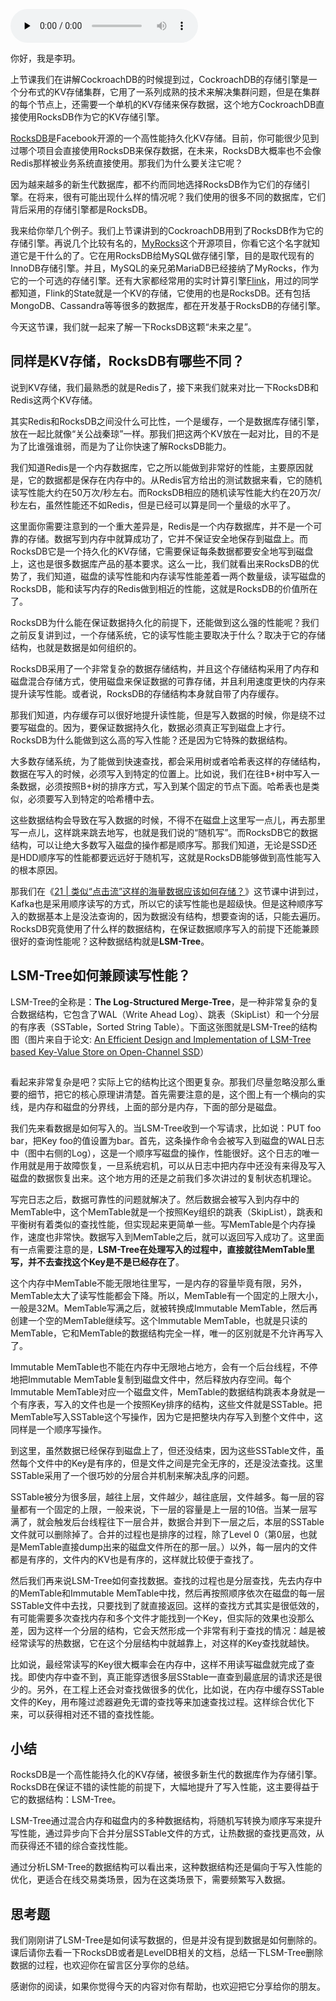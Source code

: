 <audio id="audio" title="24 | RocksDB：不丢数据的高性能KV存储" controls="" preload="none"><source id="mp3" src="https://static001.geekbang.org/resource/audio/5a/21/5a5315e1a88d43a49d589c55f334a121.mp3"></audio>

你好，我是李玥。

上节课我们在讲解CockroachDB的时候提到过，CockroachDB的存储引擎是一个分布式的KV存储集群，它用了一系列成熟的技术来解决集群问题，但是在集群的每个节点上，还需要一个单机的KV存储来保存数据，这个地方CockroachDB直接使用RocksDB作为它的KV存储引擎。

[RocksDB](https://github.com/facebook/rocksdb)是Facebook开源的一个高性能持久化KV存储。目前，你可能很少见到过哪个项目会直接使用RocksDB来保存数据，在未来，RocksDB大概率也不会像Redis那样被业务系统直接使用。那我们为什么要关注它呢？

因为越来越多的新生代数据库，都不约而同地选择RocksDB作为它们的存储引擎。在将来，很有可能出现什么样的情况呢？我们使用的很多不同的数据库，它们背后采用的存储引擎都是RocksDB。

我来给你举几个例子。我们上节课讲到的CockroachDB用到了RocksDB作为它的存储引擎。再说几个比较有名的，[MyRocks](http://myrocks.io/)这个开源项目，你看它这个名字就知道它是干什么的了。它在用RocksDB给MySQL做存储引擎，目的是取代现有的InnoDB存储引擎。并且，MySQL的亲兄弟MariaDB已经接纳了MyRocks，作为它的一个可选的存储引擎。还有大家都经常用的实时计算引擎[Flink](https://flink.apache.org/)，用过的同学都知道，Flink的State就是一个KV的存储，它使用的也是RocksDB。还有包括MongoDB、Cassandra等等很多的数据库，都在开发基于RocksDB的存储引擎。

今天这节课，我们就一起来了解一下RocksDB这颗“未来之星”。

## 同样是KV存储，RocksDB有哪些不同？

说到KV存储，我们最熟悉的就是Redis了，接下来我们就来对比一下RocksDB和Redis这两个KV存储。

其实Redis和RocksDB之间没什么可比性，一个是缓存，一个是数据库存储引擎，放在一起比就像“关公战秦琼”一样。那我们把这两个KV放在一起对比，目的不是为了比谁强谁弱，而是为了让你快速了解RocksDB能力。

我们知道Redis是一个内存数据库，它之所以能做到非常好的性能，主要原因就是，它的数据都是保存在内存中的。从Redis官方给出的测试数据来看，它的随机读写性能大约在50万次/秒左右。而RocksDB相应的随机读写性能大约在20万次/秒左右，虽然性能还不如Redis，但是已经可以算是同一个量级的水平了。

这里面你需要注意到的一个重大差异是，Redis是一个内存数据库，并不是一个可靠的存储。数据写到内存中就算成功了，它并不保证安全地保存到磁盘上。而RocksDB它是一个持久化的KV存储，它需要保证每条数据都要安全地写到磁盘上，这也是很多数据库产品的基本要求。这么一比，我们就看出来RocksDB的优势了，我们知道，磁盘的读写性能和内存读写性能差着一两个数量级，读写磁盘的RocksDB，能和读写内存的Redis做到相近的性能，这就是RocksDB的价值所在了。

RocksDB为什么能在保证数据持久化的前提下，还能做到这么强的性能呢？我们之前反复讲到过，一个存储系统，它的读写性能主要取决于什么？取决于它的存储结构，也就是数据是如何组织的。

RocksDB采用了一个非常复杂的数据存储结构，并且这个存储结构采用了内存和磁盘混合存储方式，使用磁盘来保证数据的可靠存储，并且利用速度更快的内存来提升读写性能。或者说，RocksDB的存储结构本身就自带了内存缓存。

那我们知道，内存缓存可以很好地提升读性能，但是写入数据的时候，你是绕不过要写磁盘的。因为，要保证数据持久化，数据必须真正写到磁盘上才行。RocksDB为什么能做到这么高的写入性能？还是因为它特殊的数据结构。

大多数存储系统，为了能做到快速查找，都会采用树或者哈希表这样的存储结构，数据在写入的时候，必须写入到特定的位置上。比如说，我们在往B+树中写入一条数据，必须按照B+树的排序方式，写入到某个固定的节点下面。哈希表也是类似，必须要写入到特定的哈希槽中去。

这些数据结构会导致在写入数据的时候，不得不在磁盘上这里写一点儿，再去那里写一点儿，这样跳来跳去地写，也就是我们说的“随机写”。而RocksDB它的数据结构，可以让绝大多数写入磁盘的操作都是顺序写。那我们知道，无论是SSD还是HDD顺序写的性能都要远远好于随机写，这就是RocksDB能够做到高性能写入的根本原因。

那我们在《[21 | 类似“点击流”这样的海量数据应该如何存储？](https://time.geekbang.org/column/article/224162)》这节课中讲到过，Kafka也是采用顺序读写的方式，所以它的读写性能也是超级快。但是这种顺序写入的数据基本上是没法查询的，因为数据没有结构，想要查询的话，只能去遍历。RocksDB究竟使用了什么样的数据结构，在保证数据顺序写入的前提下还能兼顾很好的查询性能呢？这种数据结构就是**LSM-Tree**。

## LSM-Tree如何兼顾读写性能？

LSM-Tree的全称是：**The Log-Structured Merge-Tree**，是一种非常复杂的复合数据结构，它包含了WAL（Write Ahead Log）、跳表（SkipList）和一个分层的有序表（SSTable，Sorted String Table）。下面这张图就是LSM-Tree的结构图（图片来自于论文: [An Efficient Design and Implementation of LSM-Tree based Key-Value Store on Open-Channel SSD](http://ranger.uta.edu/~sjiang/pubs/papers/wang14-LSM-SDF.pdf)）

<img src="https://static001.geekbang.org/resource/image/c0/6e/c0ba7aa330ea79a8a1dfe3a58547526e.jpg" alt="">

看起来非常复杂是吧？实际上它的结构比这个图更复杂。那我们尽量忽略没那么重要的细节，把它的核心原理讲清楚。首先需要注意的是，这个图上有一个横向的实线，是内存和磁盘的分界线，上面的部分是内存，下面的部分是磁盘。

我们先来看数据是如何写入的。当LSM-Tree收到一个写请求，比如说：PUT foo bar，把Key foo的值设置为bar。首先，这条操作命令会被写入到磁盘的WAL日志中（图中右侧的Log），这是一个顺序写磁盘的操作，性能很好。这个日志的唯一作用就是用于故障恢复，一旦系统宕机，可以从日志中把内存中还没有来得及写入磁盘的数据恢复出来。这个地方用的还是之前我们多次讲过的复制状态机理论。

写完日志之后，数据可靠性的问题就解决了。然后数据会被写入到内存中的MemTable中，这个MemTable就是一个按照Key组织的跳表（SkipList），跳表和平衡树有着类似的查找性能，但实现起来更简单一些。写MemTable是个内存操作，速度也非常快。数据写入到MemTable之后，就可以返回写入成功了。这里面有一点需要注意的是，**LSM-Tree在处理写入的过程中，直接就往MemTable里写，并不去查找这个Key是不是已经存在了**。

这个内存中MemTable不能无限地往里写，一是内存的容量毕竟有限，另外，MemTable太大了读写性能都会下降。所以，MemTable有一个固定的上限大小，一般是32M。MemTable写满之后，就被转换成Immutable MemTable，然后再创建一个空的MemTable继续写。这个Immutable MemTable，也就是只读的MemTable，它和MemTable的数据结构完全一样，唯一的区别就是不允许再写入了。

Immutable MemTable也不能在内存中无限地占地方，会有一个后台线程，不停地把Immutable MemTable复制到磁盘文件中，然后释放内存空间。每个Immutable MemTable对应一个磁盘文件，MemTable的数据结构跳表本身就是一个有序表，写入的文件也是一个按照Key排序的结构，这些文件就是SSTable。把MemTable写入SSTable这个写操作，因为它是把整块内存写入到整个文件中，这同样是一个顺序写操作。

到这里，虽然数据已经保存到磁盘上了，但还没结束，因为这些SSTable文件，虽然每个文件中的Key是有序的，但是文件之间是完全无序的，还是没法查找。这里SSTable采用了一个很巧妙的分层合并机制来解决乱序的问题。

SSTable被分为很多层，越往上层，文件越少，越往底层，文件越多。每一层的容量都有一个固定的上限，一般来说，下一层的容量是上一层的10倍。当某一层写满了，就会触发后台线程往下一层合并，数据合并到下一层之后，本层的SSTable文件就可以删除掉了。合并的过程也是排序的过程，除了Level 0（第0层，也就是MemTable直接dump出来的磁盘文件所在的那一层。）以外，每一层内的文件都是有序的，文件内的KV也是有序的，这样就比较便于查找了。

然后我们再来说LSM-Tree如何查找数据。查找的过程也是分层查找，先去内存中的MemTable和Immutable MemTable中找，然后再按照顺序依次在磁盘的每一层SSTable文件中去找，只要找到了就直接返回。这样的查找方式其实是很低效的，有可能需要多次查找内存和多个文件才能找到一个Key，但实际的效果也没那么差，因为这样一个分层的结构，它会天然形成一个非常有利于查找的情况：越是被经常读写的热数据，它在这个分层结构中就越靠上，对这样的Key查找就越快。

比如说，最经常读写的Key很大概率会在内存中，这样不用读写磁盘就完成了查找。即使内存中查不到，真正能穿透很多层SStable一直查到最底层的请求还是很少的。另外，在工程上还会对查找做很多的优化，比如说，在内存中缓存SSTable文件的Key，用布隆过滤器避免无谓的查找等来加速查找过程。这样综合优化下来，可以获得相对还不错的查找性能。

## 小结

RocksDB是一个高性能持久化的KV存储，被很多新生代的数据库作为存储引擎。RocksDB在保证不错的读性能的前提下，大幅地提升了写入性能，这主要得益于它的数据结构：LSM-Tree。

LSM-Tree通过混合内存和磁盘内的多种数据结构，将随机写转换为顺序写来提升写性能，通过异步向下合并分层SSTable文件的方式，让热数据的查找更高效，从而获得还不错的综合查找性能。

通过分析LSM-Tree的数据结构可以看出来，这种数据结构还是偏向于写入性能的优化，更适合在线交易类场景，因为在这类场景下，需要频繁写入数据。

## 思考题

我们刚刚讲了LSM-Tree是如何读写数据的，但是并没有提到数据是如何删除的。课后请你去看一下RocksDB或者是LevelDB相关的文档，总结一下LSM-Tree删除数据的过程，也欢迎你在留言区分享你的总结。

感谢你的阅读，如果你觉得今天的内容对你有帮助，也欢迎把它分享给你的朋友。
